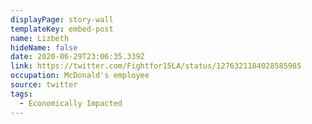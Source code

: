 ```yaml
---
displayPage: story-wall
templateKey: embed-post
name: Lizbeth
hideName: false
date: 2020-06-29T23:06:35.339Z
link: https://twitter.com/Fightfor15LA/status/1276321184028585985
occupation: McDonald's employee
source: twitter
tags:
  - Economically Impacted
---
```


